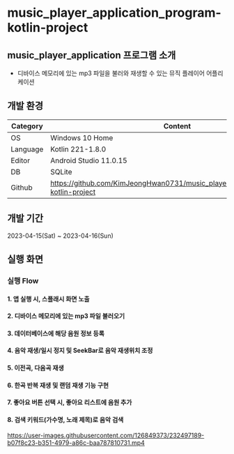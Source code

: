 # music_player_application_program-kotlin-project

##  music_player_application 프로그램 소개
- 디바이스 메모리에 있는 mp3 파일을 불러와 재생할 수 있는 뮤직 플레이어 어플리케이션

## 개발 환경
| Category | Content |
| --- | --- |
| OS | Windows 10 Home |
| Language | Kotlin 221-1.8.0 |
| Editor | Android Studio 11.0.15 |
| DB | SQLite |
| Github | https://github.com/KimJeongHwan0731/music_player_application_program-kotlin-project |

## 개발 기간
2023-04-15(Sat) ~ 2023-04-16(Sun)

## 실행 화면
### 실행 Flow 
#### 1. 앱 실행 시, 스플래시 화면 노출
#### 2. 디바이스 메모리에 있는 mp3 파일 불러오기
#### 3. 데이터베이스에 해당 음원 정보 등록
#### 4. 음악 재생/일시 정지 및 SeekBar로 음악 재생위치 조정
#### 5. 이전곡, 다음곡 재생
#### 6. 한곡 반복 재생 및 랜덤 재생 기능 구현
#### 7. 좋아요 버튼 선택 시, 좋아요 리스트에 음원 추가
#### 8. 검색 키워드(가수명, 노래 제목)로 음악 검색

https://user-images.githubusercontent.com/126849373/232497189-b07f8c23-b351-4979-a86c-baa787810731.mp4
